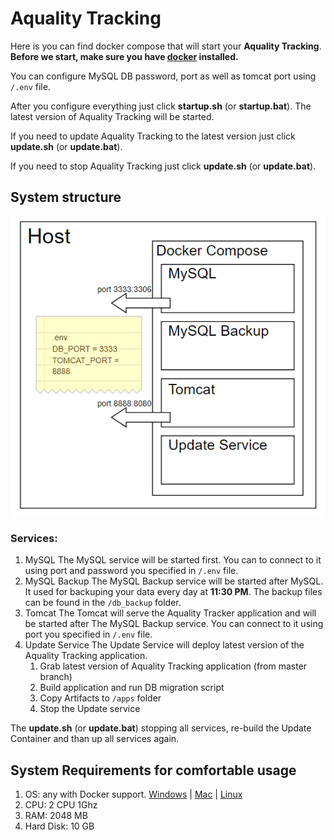 # Aquality Tracking
Here is you can find  docker compose that will start your **Aquality Tracking**.
**Before we start, make sure you have [docker](https://www.docker.com) installed.**

You can configure MySQL DB password, port as well as tomcat port using `/.env` file.

After you configure everything just click **startup.sh** (or **startup.bat**). 
The latest version of Aquality Tracking will be started.

If you need to update Aquality Tracking to the latest version just click **update.sh** (or **update.bat**).

If you need to stop Aquality Tracking just click **update.sh** (or **update.bat**).

## System structure
![ProjectStructure](ProjectStructure.png)

### Services:
1. MySQL
    The MySQL service will be started first. You can to connect to it using port and password you specified in `/.env` file.
2. MySQL Backup
    The MySQL Backup service will be started after MySQL. It used for backuping your data every day at **11:30 PM**. The backup files can be found in the `/db_backup` folder.
3. Tomcat
    The Tomcat will serve the Aquality Tracker application and will be started after The MySQL Backup service. You can connect to it using port you specified in `/.env` file.
4. Update Service
    The Update Service will deploy latest version of the Aquality Tracking application.
	1. Grab latest version of Aquality Tracking application (from master branch)
  	2. Build application and run DB migration script
  	3. Copy Artifacts to `/apps` folder
  	4. Stop the Update service

The **update.sh** (or **update.bat**) stopping all services, re-build the Update Container and than up all services again. 

## System Requirements for comfortable usage
1. OS: any with Docker support. [Windows](https://docs.docker.com/docker-for-windows/install/#what-to-know-before-you-install) |  [Mac](https://docs.docker.com/docker-for-mac/install/#what-to-know-before-you-install) | [Linux](https://docs.docker.com/install/)
2. CPU: 2 CPU 1Ghz
3. RAM: 2048 MB
4. Hard Disk: 10 GB